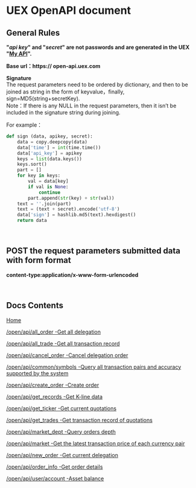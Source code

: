 # UEX OpenAPI document

## General Rules

**"_api key_" and "_secret_" are not passwords and are generated in the UEX "[My API](https://www.uex.com/my_open_api.html)".**


**Base url：https:// open-api.uex.com**

**Signature**  
The request parameters need to be ordered by dictionary, and then to be joined as string in the form of keyvalue，finally, sign=MD5(string+secretKey).  
Note：If there is any NULL in the request parameters, then it isn’t be included in the signature string during joining.


For example：  
```python
def sign (data, apikey, secret):
    data = copy.deepcopy(data)
    data['time'] = int(time.time())
    data['api_key'] = apikey
    keys = list(data.keys())
    keys.sort()
    part = []
    for key in keys:
        val = data[key]
        if val is None:
            continue
        part.append(str(key) + str(val))
    text = ''.join(part)
    text = (text + secret).encode('utf-8')
    data['sign'] = hashlib.md5(text).hexdigest()
    return data 
```

<br>

## POST the request parameters submitted data with form format

**content-type:application/x-www-form-urlencoded**

<br>

## Docs Contents

[Home](https://github.com/UEX-OpenAPI/API_Docs_en/wik)

[/open/api/all_order -Get all delegation](https://github.com/UEX-OpenAPI/API_Docs_en/wiki/Get-all-delegation)

[/open/api/all_trade -Get all transaction record](https://github.com/UEX-OpenAPI/API_Docs_en/wiki/Get-all-transaction-record)

[/open/api/cancel_order -Cancel delegation order](https://github.com/UEX-OpenAPI/API_Docs_en/wiki/Cancel-delegation-order)

[/open/api/common/symbols -Query all transaction pairs and accuracy supported by the system](https://github.com/UEX-OpenAPI/API_Docs_en/wiki/Query-all-transaction-pairs-and-accuracy-supported-by-system)

[/open/api/create_order -Create order](https://github.com/UEX-OpenAPI/API_Docs_en/wiki/Create-order)

[/open/api/get_records -Get K-line data](https://github.com/UEX-OpenAPI/API_Docs_en/wiki/Get-K-line-data)

[/open/api/get_ticker -Get current quotations](https://github.com/UEX-OpenAPI/API_Docs_en/wiki/Get-current-Quotations)

[/open/api/get_trades -Get transaction record of quotations](https://github.com/UEX-OpenAPI/API_Docs_en/wiki/Get-transaction-record-of-quotations)

[/open/api/market_dept -Query orders depth](https://github.com/UEX-OpenAPI/API_Docs_en/wiki/Query-orders-depth)

[/open/api/market -Get the latest transaction price of each currency pair ](https://github.com/UEX-OpenAPI/API_Docs_en/wiki/Get-the-latest-transaction-price-of-each-currency-pair)

[/open/api/new_order -Get current delegation](https://github.com/UEX-OpenAPI/API_Docs_en/wiki/Get-current-delegations)

[/open/api/order_info -Get order details ](https://github.com/UEX-OpenAPI/API_Docs_en/wiki/Get-order-details)

[/open/api/user/account -Asset balance](https://github.com/UEX-OpenAPI/API_Docs_en/wiki/Asset-balance)

<br>

